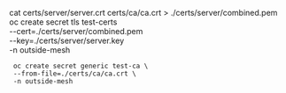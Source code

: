 cat certs/server/server.crt certs/ca/ca.crt > ./certs/server/combined.pem
oc create secret tls test-certs \
     --cert=./certs/server/combined.pem \
     --key=./certs/server/server.key \
     -n outside-mesh

     oc create secret generic test-ca \
     --from-file=./certs/ca/ca.crt \
     -n outside-mesh

     